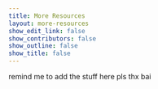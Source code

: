 ```yaml
---
title: More Resources
layout: more-resources
show_edit_link: false
show_contributors: false
show_outline: false
show_title: false
---
```


remind me to add the stuff here pls thx bai
